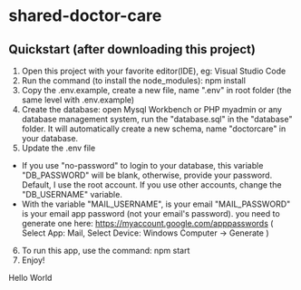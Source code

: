 # shared-doctor-care
## Quickstart (after downloading this project)
1. Open this project with your favorite editor(IDE), eg: Visual Studio Code
2. Run the command (to install the node_modules): npm install
3. Copy the .env.example, create a new file, name ".env"  in root folder (the same level with .env.example)
4. Create the database: open Mysql Workbench or PHP myadmin or any database management system, run the "database.sql" in the "database" folder.
It will automatically create a new schema, name "doctorcare" in your database.
5. Update the .env file
- If you use "no-password" to login to your database, this variable "DB_PASSWORD" will be blank, otherwise, provide your password.
Default, I use the root account. If you use other accounts, change the "DB_USERNAME" variable.
- With the variable "MAIL_USERNAME", is your email 
"MAIL_PASSWORD" is your email app password (not your email's password). you need to generate one here: https://myaccount.google.com/apppasswords
( Select App: Mail, Select Device: Windows Computer -> Generate )
6. To run this app, use the command: npm start
7. Enjoy!


Hello World